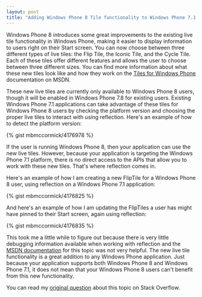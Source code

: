 ```yaml
---
layout: post
title: "Adding Windows Phone 8 Tile functionality to Windows Phone 7.1 applications"
---
```


Windows Phone 8 introduces some great improvements to the existing live tile functionality in Windows Phone, making it easier to display information to users right on their Start screen. You can now choose between three different types of live tiles: the Flip Tile, the Iconic Tile, and the Cycle Tile. Each of these tiles offer different features and allows the user to choose between three different sizes. You can find more information about what these new tiles look like and how they work on the [Tiles for Windows Phone](http://msdn.microsoft.com/en-us/library/windowsphone/develop/hh202948(v=vs.105).aspx) documentation on MSDN.

These new live tiles are currently only available to Windows Phone 8 users, though it will be enabled in Windows Phone 7.8 for existing users. Existing Windows Phone 7.1 applications can take advantage of these tiles for Windows Phone 8 users by checking the platform version and choosing the proper live tiles to interact with using reflection. Here's an example of how to detect the platform version:

{% gist mbmccormick/4176978 %}

If the user is running Windows Phone 8, then your application can use the new live tiles. However, because your application is targeting the Windows Phone 7.1 platform, there is no direct access to the APIs that allow you to work with these new tiles. That's where reflection comes in.

Here's an example of how I am creating a new FlipTile for a Windows Phone 8 user, using reflection on a Windows Phone 7.1 application:

{% gist mbmccormick/4176825 %}

And here's an example of how I am updating the FlipTiles a user has might have pinned to their Start screen, again using reflection:

{% gist mbmccormick/4176835 %}

This took me a little while to figure out because there is very little debugging information available when working with reflection and the [MSDN documentation](http://msdn.microsoft.com/en-us/library/windowsphone/develop/jj720574(v=vs.105).aspx) for this topic was not very helpful. The new live tile functionality is a great addition to any Windows Phone application. Just because your application supports both Windows Phone 8 and Windows Phone 7.1, it does not mean that your Windows Phone 8 users can't benefit from this new functionality.

You can read my [original question](http://stackoverflow.com/questions/13636069/adding-windows-phone-8-tile-functionality-to-windows-phone-os-7-1-app) about this topic on Stack Overflow.
